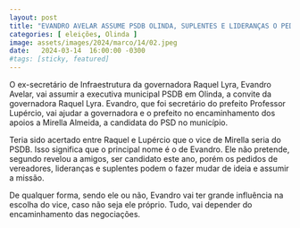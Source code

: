 ```yaml
---
layout: post
title: "EVANDRO AVELAR ASSUME PSDB OLINDA, SUPLENTES E LIDERANÇAS O PEDEM COMO VICE DE MIRELLA."
categories: [ eleições, Olinda ]
image: assets/images/2024/marco/14/02.jpeg
date:   2024-03-14  16:00:00 -0300
#tags: [sticky, featured]
---
```

O ex-secretário de Infraestrutura da governadora Raquel Lyra, Evandro Avelar, vai assumir a executiva municipal PSDB em Olinda, a convite da governadora Raquel Lyra. Evandro, que foi secretário do prefeito Professor Lupércio, vai ajudar a governadora e o prefeito no encaminhamento dos apoios a Mirella Almeida, a candidata do PSD no município.

Teria sido  acertado entre Raquel e Lupércio que o vice de Mirella seria do PSDB. Isso significa que o principal nome é o de Evandro. Ele não pretende, segundo revelou a amigos, ser candidato este ano, porém os pedidos de vereadores, lideranças e suplentes podem o fazer mudar de ideia e assumir a missão.

De qualquer forma, sendo ele ou não, Evandro vai ter grande influência na escolha do vice, caso não seja ele próprio. Tudo, vai depender do encaminhamento das negociações.